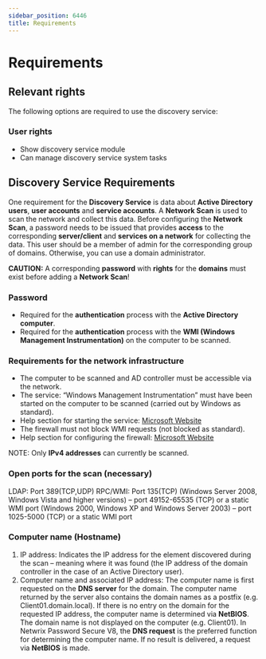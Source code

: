 ```yaml
---
sidebar_position: 6446
title: Requirements
---
```


# Requirements

## Relevant rights

The following options are required to use the discovery service:

### User rights

* Show discovery service module
* Can manage discovery service system tasks

## Discovery Service Requirements

One requirement for the **Discovery Service** is data about **Active Directory users**, **user accounts** and **service accounts**. A **Network Scan** is used to scan the network and collect this data. Before configuring the **Network Scan**, a password needs to be issued that provides **access** to the corresponding **server/client** and **services on a network** for collecting the data. This user should be a member of admin for the corresponding group of domains. Otherwise, you can use a domain administrator.

**CAUTION:** A corresponding **password** with **rights** for the **domains** must exist before adding a **Network Scan**!

### Password

* Required for the **authentication** process with the **Active Directory computer**.
* Required for the **authentication** process with the **WMI (Windows Management Instrumentation)** on the computer to be scanned.

### Requirements for the network infrastructure

* The computer to be scanned and AD controller must be accessible via the network.
* The service: “Windows Management Instrumentation” must have been started on the computer to be scanned (carried out by Windows as standard).
* Help section for starting the service: [Microsoft Website](https://msdn.microsoft.com/de-de/library/aa826517(v=vs.85).aspx)
* The firewall must not block WMI requests (not blocked as standard).
* Help section for configuring the firewall: [Microsoft Website](https://msdn.microsoft.com/de-de/library/aa822854(v=vs.85).aspx)

NOTE: Only **IPv4 addresses** can currently be scanned.

### Open ports for the scan (necessary)

LDAP: Port 389(TCP,UDP)
RPC/WMI: Port 135(TCP)
(Windows Server 2008, Windows Vista and higher versions) – port 49152-65535 (TCP) or a static WMI port
(Windows 2000, Windows XP and Windows Server 2003) – port 1025-5000 (TCP) or a static WMI port

### Computer name (Hostname)

1. IP address:
   Indicates the IP address for the element discovered during the scan – meaning where it was found (the IP address of the domain controller in the case of an Active Directory user).
2. Computer name and associated IP address:
   The computer name is first requested on the **DNS server** for the domain. The computer name returned by the server also contains the domain names as a postfix (e.g. Client01.domain.local).
   If there is no entry on the domain for the requested IP address, the computer name is determined via **NetBIOS**. The domain name is not displayed on the computer (e.g. Client01).
   In Netwrix Password Secure V8, the **DNS request** is the preferred function for determining the computer name. If no result is delivered, a request via **NetBIOS** is made.